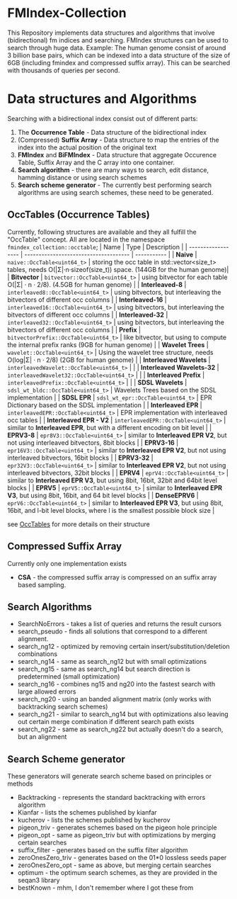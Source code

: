 # FMIndex-Collection

This Repository implements data structures and algorithms that involve (bidirectional) fm indices and searching.
FMIndex structures can be used to search through huge data.
Example: The human genome consist of around 3 billion base pairs, which can be indexed into a data structure of the size of 6GB (including fmindex and compressed suffix array). This can be searched with thousands of queries per second.

# Data structures and Algorithms
Searching with a bidirectional index consist out of different parts:
1. The **Occurrence Table** - Data structure of the bidirectional index
2. (Compressed) **Suffix Array** - Data structure to map the entries of the index into the actual position of the original text
3. **FMIndex** and **BiFMIndex** - Data structure that aggregate Occurence Table, Suffix Array and the C array into one container.
3. **Search algorithm** - there are many ways to search, edit distance, hamming distance or using search schemes
4. **Search scheme generator** - The currently best performing search algorithms are using search schemes, these need to be generated.

## OccTables (Occurrence Tables)
Currently, following structures are available and they all fulfill the "OccTable" concept. All are located in the namespace ``fmindex_collection::occtable``;
| Name                         | Type                                       | Description |
| ------------------           | -------------------------------------      | ----------- |
| **Naive**                    | `naive::OccTable<uint64_t>`                | storing the occ table in std::vector<size_t> tables, needs O(|Σ|·n·sizeof(size_t)) space. (144GB for the human genome)|
| **Bitvector**                | `bitvector::OccTable<uint64_t>`            | using bitvector for each table O(|Σ| · n · 2/8). (4.5GB for human genome) |
| **Interleaved-8**            | `interleaved8::OccTable<uint64_t>`         | using bitvectors, but interleaving the bitvectors of different occ columns |
| **Interleaved-16**           | `interleaved16::OccTable<uint64_t>`        | using bitvectors, but interleaving the bitvectors of different occ columns |
| **Interleaved-32**           | `interleaved32::OccTable<uint64_t>`        | using bitvectors, but interleaving the bitvectors of different occ columns |
| **Prefix**                   | `bitvectorPrefix::OccTable<uint64_t>`      | like bitvector, but using to compute the internal prefix ranks (9GB for human genome) |
| **Wavelet Trees**            | `wavelet::OccTable<uint64_t>`              | Using the wavelet tree structure, needs O(log|Σ| · n · 2/8) (2GB for human genome) |
| **Interleaved Wavelets**     | `interleavedWavelet::OccTable<uint64_t>`   |  |
| **Interleaved Wavelets-32**  | `interleavedWavelet32::OccTable<uint64_t>` |  |
| **Interleaved Prefix**       | `interleavedPrefix::OccTable<uint64_t>`    |  |
| **SDSL Wavelets**            | `sdsl_wt_bldc::OccTable<uint64_t>`         | Wavelets Trees based on the SDSL implementation |
| **SDSL EPR**                 | `sdsl_wt_epr::OccTable<uint64_t>`          | EPR Dictionary based on the SDSL implementation |
| **Interleaved EPR**          | `interleavedEPR::OccTable<uint64_t>`       | EPR implementation with interleaved occ tables |
| **Interleaved EPR - V2**     | `interleavedEPR::OccTable<uint64_t>`       | similar to **Interleaved EPR**, but with a different encoding on bit level |
| **EPRV3-8**                  | `epr8V3::OccTable<uint64_t>`               | similar to **Interleaved EPR V2**, but not using interleaved bitvectors, 8bit blocks |
| **EPRV3-16**                 | `epr16V3::OccTable<uint64_t>`              | similar to **Interleaved EPR V2**, but not using interleaved bitvectors, 16bit blocks |
| **EPRV3-32**                 | `epr32V3::OccTable<uint64_t>`              | similar to **Interleaved EPR V2**, but not using interleaved bitvectors, 32bit blocks |
| **EPRV4**                    | `eprV4::OccTable<uint64_t>`                | similar to **Interleaved EPR V3**, but using 8bit, 16bit, 32bit and 64bit level blocks |
| **EPRV5**                    | `eprV5::OccTable<uint64_t>`                | similar to **Interleaved EPR V3**, but using 8bit, 16bit, and 64 bit level blocks  |
| **DenseEPRV6**               | `eprV6::OccTable<uint64_t>`                | similar to **Interleaved EPR V3**, but using 8bit, 16bit, and l-bit level blocks, where l is the smallest possible block size  |

see [OccTables](doc/OccTables.png) for more details on their structure

## Compressed Suffix Array
Currently only one implementation exists
- **CSA** - the compressed suffix array is compressed on an suffix array based sampling.



## Search Algorithms
- SearchNoErrors - takes a list of queries and returns the result cursors
- search_pseudo - finds all solutions that correspond to a different alignment.
- search_ng12 - optimized by removing certain insert/substitution/deletion combinations
- search_ng14 - same as search_ng12 but with small optimizations
- search_ng15 - same as search_ng14 but search direction is predetermined (small optimization)
- search_ng16 - combines ng15 and ng20 into the fastest search with large allowed errors
- search_ng20 - using an banded alignment matrix (only works with backtracking search schemes)
- search_ng21 - similar to search_ng14 but with optimizations also leaving out certain merge combination if different search path exists
- search_ng22 - same as search_ng22 but actually doesn't do a search, but an alignment

## Search Scheme generator
These generators will generate search scheme based on principles or methods
- Backtracking - represents the standard backtracking with errors algorithm
- Kianfar - lists the schemes published by kianfar
- kucherov - lists the schemes published by kucherov
- pigeon_triv - generates schemes based on the pigeon hole principle
- pigeon_opt - same as pigeon_triv but with optimizations by merging certain searches
- suffix_filter - generates based on the suffix filter algorithm
- zeroOnesZero_triv - generates based on the 01*0 lossless seeds paper
- zeroOnesZero_opt - same as above, but merging certain searches
- optimum - the optimum search schemes, as they are provided in the seqan3 library
- bestKnown - mhm, I don't remember where I got these from

